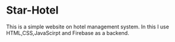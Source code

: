 # Star-Hotel
This is a simple website on hotel management system. In this I use HTML,CSS,JavaScirpt and Firebase as a backend. 
